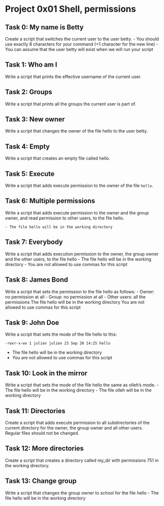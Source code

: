 # Project 0x01 Shell, permissions

## Task 0: My name is Betty
Create a script that switches the current user to the user betty.
	- You should use exactly 8 characters for your command (+1 character for the new line)
	- You can assume that the user betty will exist when we will run your script

## Task 1: Who am I
Write a script that prints the effective username of the current user.

## Task 2: Groups
Write a script that prints all the groups the current user is part of.

## Task 3: New owner
Write a script that changes the owner of the file hello to the user betty.

## Task 4: Empty
Write a script that creates an empty file called hello.

## Task 5: Execute
Write a script that adds execute permission to the owner of the file `hello`.

## Task 6: Multiple permissions
Write a script that adds execute permission to the owner and the group owner, and read permission to other users, to the file hello.

	- The file hello will be in the working directory
## Task 7: Everybody
Write a script that adds execution permission to the owner, the group owner and the other users, to the file hello
	- The file hello will be in the working directory
	- You are not allowed to use commas for this script

## Task 8: James Bond
Write a script that sets the permission to the file hello as follows:
	- Owner: no permission at all
	- Group: no permission at all
	- Other users: all the permissions
The file hello will be in the working directory You are not allowed to use commas for this script

## Task 9: John Doe
Write a script that sets the mode of the file hello to this:
```
-rwxr-x-wx 1 julien julien 23 Sep 20 14:25 hello
```
- The file hello will be in the working directory
- You are not allowed to use commas for this script

## Task 10: Look in the mirror
Write a script that sets the mode of the file hello the same as olleh’s mode.
	- The file hello will be in the working directory
	- The file olleh will be in the working directory

## Task 11: Directories
Create a script that adds execute permission to all subdirectories of the current directory for the owner, the group owner and all other users.
Regular files should not be changed.

## Task 12: More directories
Create a script that creates a directory called my\_dir with permissions 751 in the working directory.

## Task 13: Change group
Write a script that changes the group owner to school for the file hello
	- The file hello will be in the working directory

